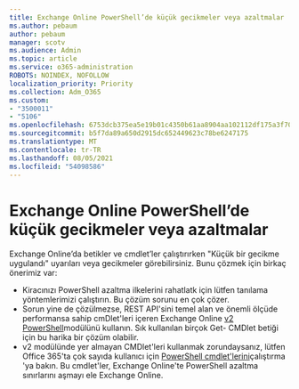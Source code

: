 ```yaml
---
title: Exchange Online PowerShell’de küçük gecikmeler veya azaltmalar
ms.author: pebaum
author: pebaum
manager: scotv
ms.audience: Admin
ms.topic: article
ms.service: o365-administration
ROBOTS: NOINDEX, NOFOLLOW
localization_priority: Priority
ms.collection: Adm_O365
ms.custom:
- "3500011"
- "5106"
ms.openlocfilehash: 6753dcb375ea5e19b01c4350b61aa8904aa102112df175a3f70281d18a634dbf
ms.sourcegitcommit: b5f7da89a650d2915dc652449623c78be6247175
ms.translationtype: MT
ms.contentlocale: tr-TR
ms.lasthandoff: 08/05/2021
ms.locfileid: "54098586"
---
```

# <a name="micro-delays-or-throttling-in-exchange-online-powershell"></a>Exchange Online PowerShell’de küçük gecikmeler veya azaltmalar

Exchange Online’da betikler ve cmdlet’ler çalıştırırken "Küçük bir gecikme uygulandı" uyarıları veya gecikmeler görebilirsiniz. Bunu çözmek için birkaç önerimiz var:

- Kiracınızı PowerShell azaltma ilkelerini rahatlatk için lütfen tanılama yöntemlerimizi çalıştırın. Bu çözüm sorunu en çok çözer.
- Sorun yine de çözülmezse, REST API'sini temel alan ve önemli ölçüde performansa sahip cmDlet'leri içeren Exchange Online [v2 PowerShell](/powershell/exchange/exchange-online/exchange-online-powershell-v2/exchange-online-powershell-v2?view=exchange-ps&preserve-view=true)modülünü kullanın. Sık kullanılan birçok Get- CMDlet betiği için bu harika bir çözüm olabilir.
- v2 modülünde yer almayan CMDlet'leri kullanmak zorundaysanız, lütfen Office 365'ta çok sayıda kullanıcı için [PowerShell cmdlet'lerini](https://techcommunity.microsoft.com/t5/exchange-team-blog/updated-running-powershell-cmdlets-for-large-numbers-of-users-in/ba-p/1000628#)çalıştırma 'ya bakın. Bu cmdlet'ler, Exchange Online'te PowerShell azaltma sınırlarını aşmayı ele Exchange Online.
